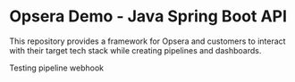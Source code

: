 # Opsera Demo - Java Spring Boot API

This repository provides a framework for Opsera and customers to interact with their target tech stack while creating pipelines and dashboards.

Testing pipeline webhook
